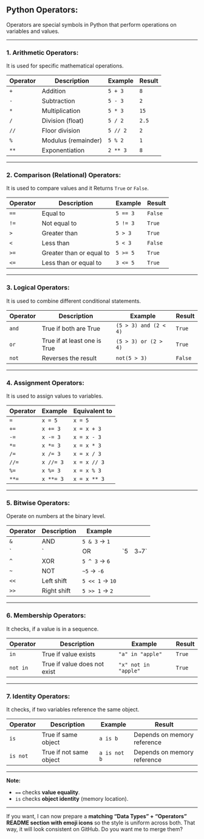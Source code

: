 ## Python Operators:

Operators are special symbols in Python that perform operations on variables and values.

---

### 1. **Arithmetic Operators**:

It is used for specific mathematical operations.

| Operator | Description         | Example  | Result |
| -------- | ------------------- | -------- | ------ |
| `+`      | Addition            | `5 + 3`  | `8`    |
| `-`      | Subtraction         | `5 - 3`  | `2`    |
| `*`      | Multiplication      | `5 * 3`  | `15`   |
| `/`      | Division (float)    | `5 / 2`  | `2.5`  |
| `//`     | Floor division      | `5 // 2` | `2`    |
| `%`      | Modulus (remainder) | `5 % 2`  | `1`    |
| `**`     | Exponentiation      | `2 ** 3` | `8`    |

---

### 2. **Comparison (Relational) Operators**:

It is used to compare values and it Returns `True` or `False`.

| Operator | Description              | Example  | Result  |
| -------- | ------------------------ | -------- | ------- |
| `==`     | Equal to                 | `5 == 3` | `False` |
| `!=`     | Not equal to             | `5 != 3` | `True`  |
| `>`      | Greater than             | `5 > 3`  | `True`  |
| `<`      | Less than                | `5 < 3`  | `False` |
| `>=`     | Greater than or equal to | `5 >= 5` | `True`  |
| `<=`     | Less than or equal to    | `3 <= 5` | `True`  |

---

### 3. **Logical Operators**:

It is used to combine different conditional statements.

| Operator | Description                  | Example               | Result  |
| -------- | ---------------------------- | --------------------- | ------- |
| `and`    | True if both are True        | `(5 > 3) and (2 < 4)` | `True`  |
| `or`     | True if at least one is True | `(5 > 3) or (2 > 4)`  | `True`  |
| `not`    | Reverses the result          | `not(5 > 3)`          | `False` |

---

### 4. **Assignment Operators**:

It is used to assign values to variables.

| Operator | Example   | Equivalent to |
| -------- | --------- | ------------- |
| `=`      | `x = 5`   | `x = 5`       |
| `+=`     | `x += 3`  | `x = x + 3`   |
| `-=`     | `x -= 3`  | `x = x - 3`   |
| `*=`     | `x *= 3`  | `x = x * 3`   |
| `/=`     | `x /= 3`  | `x = x / 3`   |
| `//=`    | `x //= 3` | `x = x // 3`  |
| `%=`     | `x %= 3`  | `x = x % 3`   |
| `**=`    | `x **= 3` | `x = x ** 3`  |

---

### 5. **Bitwise Operators**:

Operate on numbers at the binary level.

| Operator | Description | Example         |     |         |
| -------- | ----------- | --------------- | --- | ------- |
| `&`      | AND         | `5 & 3` → `1`   |     |         |
| `|`      | OR          | `5 | 3` → `7`   |     |         |
| `^`      | XOR         | `5 ^ 3` → `6`   |     |         |
| `~`      | NOT         | `~5` → `-6`     |     |         |
| `<<`     | Left shift  | `5 << 1` → `10` |     |         |
| `>>`     | Right shift | `5 >> 1` → `2`  |     |         |

---

### 6. **Membership Operators**:

It checks, if a value is in a sequence.

| Operator | Description                  | Example              | Result |
| -------- | ---------------------------- | -------------------- | ------ |
| `in`     | True if value exists         | `"a" in "apple"`     | `True` |
| `not in` | True if value does not exist | `"x" not in "apple"` | `True` |

---

### 7. **Identity Operators**:

It checks, if two variables reference the same object.

| Operator | Description             | Example      | Result                      |
| -------- | ----------------------- | ------------ | --------------------------- |
| `is`     | True if same object     | `a is b`     | Depends on memory reference |
| `is not` | True if not same object | `a is not b` | Depends on memory reference |

---

**Note:**

* `==` checks **value equality**.
* `is` checks **object identity** (memory location).

---

If you want, I can now prepare a **matching “Data Types” + “Operators” README section with emoji icons** so the style is uniform across both. That way, it will look consistent on GitHub.
Do you want me to merge them?
